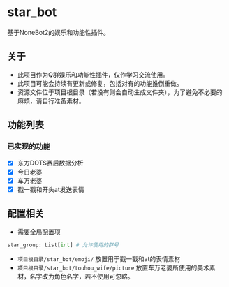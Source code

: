 # star_bot
基于NoneBot2的娱乐和功能性插件。

## 关于
- 此项目作为Q群娱乐和功能性插件，仅作学习交流使用。
- 此项目可能会持续有更新或修复，包括对有的功能推倒重做。
- 资源文件位于项目根目录（若没有则会自动生成文件夹），为了避免不必要的麻烦，请自行准备素材。

## 功能列表
### 已实现的功能
- [x] 东方DOTS赛后数据分析
- [x] 今日老婆
- [x] 车万老婆
- [x] 戳一戳和开头at发送表情

## 配置相关
- 需要全局配置项
```python
star_group: List[int] # 允许使用的群号
```
- `项目根目录/star_bot/emoji/` 放置用于戳一戳和at的表情素材
- `项目根目录/star_bot/touhou_wife/picture` 放置车万老婆所使用的美术素材，名字改为角色名字，若不使用可忽略。